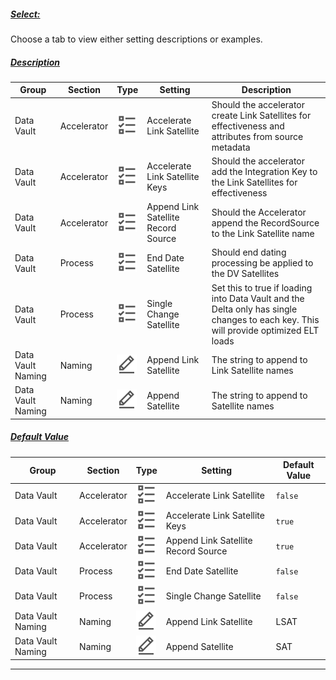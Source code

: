 ##### [Select:](#tab/settings-satellite-select)

Choose a tab to view either setting descriptions or examples.

##### [Description](#tab/settings-satellite-description)

| Group             | Section     | Type                                                                 | Setting                             | Description                                                                                                                          |
| ----------------- | ----------- | -------------------------------------------------------------------- | ----------------------------------- | ------------------------------------------------------------------------------------------------------------------------------------ |
| Data Vault        | Accelerator | ![Boolean Datatype](../../static/img/boolean.svg "Boolean Datatype") | Accelerate Link Satellite           | Should the accelerator create Link Satellites for effectiveness and attributes from source metadata                                  |
| Data Vault        | Accelerator | ![Boolean Datatype](../../static/img/boolean.svg "Boolean Datatype") | Accelerate Link Satellite Keys      | Should the accelerator add the Integration Key to the Link Satellites for effectiveness                                              |
| Data Vault        | Accelerator | ![Boolean Datatype](../../static/img/boolean.svg "Boolean Datatype") | Append Link Satellite Record Source | Should the Accelerator append the RecordSource to the Link Satellite name                                                            |
| Data Vault        | Process     | ![Boolean Datatype](../../static/img/boolean.svg "Boolean Datatype") | End Date Satellite                  | Should end dating processing be applied to the DV Satellites                                                                        |
| Data Vault        | Process     | ![Boolean Datatype](../../static/img/boolean.svg "Boolean Datatype") | Single Change Satellite             | Set this to true if loading into Data Vault and the Delta only has single changes to each key. This will provide optimized ELT loads |
| Data Vault Naming | Naming      | ![Text Datatype](../../static/img/text.svg "Text Datatype")          | Append Link Satellite               | The string to append to Link Satellite names                                                                                         |
| Data Vault Naming | Naming      | ![Text Datatype](../../static/img/text.svg "Text Datatype")          | Append Satellite                    | The string to append to Satellite names                                                                                              |

##### [Default Value](#tab/settings-satellite-default)

| Group             | Section     | Type                                                                 | Setting                             | Default Value |
| ----------------- | ----------- | -------------------------------------------------------------------- | ----------------------------------- | ------------- |
| Data Vault        | Accelerator | ![Boolean Datatype](../../static/img/boolean.svg "Boolean Datatype") | Accelerate Link Satellite           | `false`       |
| Data Vault        | Accelerator | ![Boolean Datatype](../../static/img/boolean.svg "Boolean Datatype") | Accelerate Link Satellite Keys      | `true`        |
| Data Vault        | Accelerator | ![Boolean Datatype](../../static/img/boolean.svg "Boolean Datatype") | Append Link Satellite Record Source | `true`        |
| Data Vault        | Process     | ![Boolean Datatype](../../static/img/boolean.svg "Boolean Datatype") | End Date Satellite                  | `false`       |
| Data Vault        | Process     | ![Boolean Datatype](../../static/img/boolean.svg "Boolean Datatype") | Single Change Satellite             | `false`       |
| Data Vault Naming | Naming      | ![Text Datatype](../../static/img/text.svg "Text Datatype")          | Append Link Satellite               | LSAT          |
| Data Vault Naming | Naming      | ![Text Datatype](../../static/img/text.svg "Text Datatype")          | Append Satellite                    | SAT           |

***